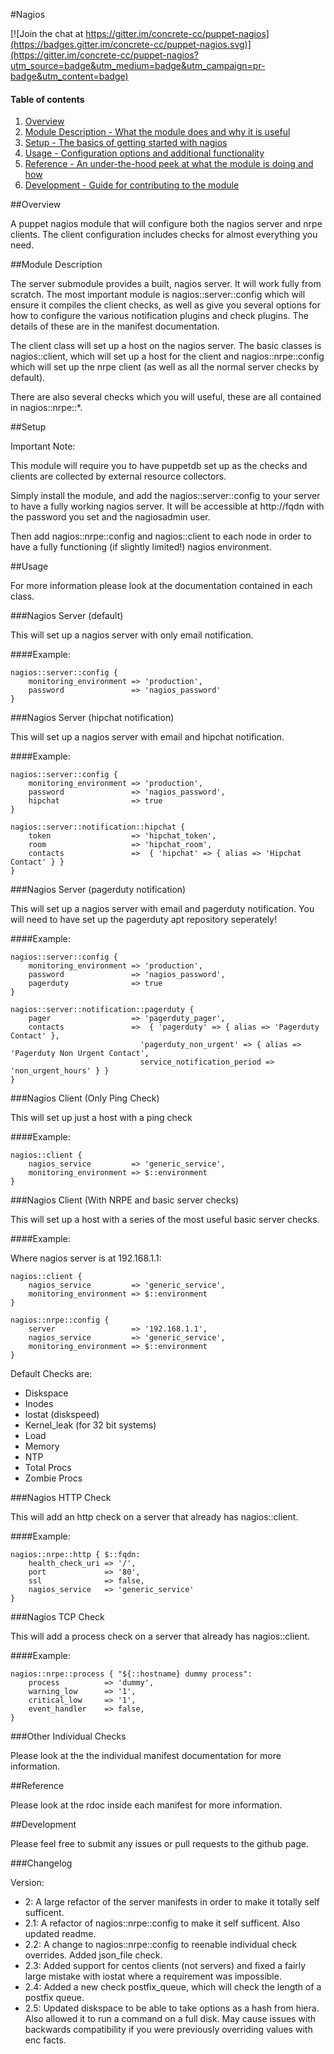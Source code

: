 #Nagios

[![Join the chat at https://gitter.im/concrete-cc/puppet-nagios](https://badges.gitter.im/concrete-cc/puppet-nagios.svg)](https://gitter.im/concrete-cc/puppet-nagios?utm_source=badge&utm_medium=badge&utm_campaign=pr-badge&utm_content=badge)

#### Table of contents

1. [Overview](#overview)
2. [Module Description - What the module does and why it is useful](#module-description)
3. [Setup - The basics of getting started with nagios](#setup)
4. [Usage - Configuration options and additional functionality](#usage)
5. [Reference - An under-the-hood peek at what the module is doing and how](#reference)
6. [Development - Guide for contributing to the module](#development)

##Overview

A puppet nagios module that will configure both the nagios server and nrpe clients. The client configuration includes checks for almost everything you need.

##Module Description

The server submodule provides a built, nagios server. It will work fully from scratch. The most important module is nagios::server::config which will ensure it compiles the client checks, as well as give you several options for how to configure the various notification plugins and check plugins. The details of these are in the manifest documentation.

The client class will set up a host on the nagios server. The basic classes is nagios::client, which will set up a host for the client and nagios::nrpe::config which will set up the nrpe client (as well as all the normal server checks by default).

There are also several checks which you will useful, these are all contained in nagios::nrpe::*. 

##Setup 

Important Note:

This module will require you to have puppetdb set up as the checks and clients are collected by external resource collectors.

Simply install the module, and add the nagios::server::config to your server to have a fully working nagios server. It will be accessible at http://fqdn with the password you set and the nagiosadmin user.

Then add nagios::nrpe::config and nagios::client to each node in order to have a fully functioning (if slightly limited!) nagios environment.

##Usage

For more information please look at the documentation contained in each class.

###Nagios Server (default)

This will set up a nagios server with only email notification.

####Example:

	nagios::server::config {
		monitoring_environment => 'production',
		password               => 'nagios_password'
	}

###Nagios Server (hipchat notification)

This will set up a nagios server with email and hipchat notification.

####Example:

	nagios::server::config {
		monitoring_environment => 'production',
		password               => 'nagios_password',
		hipchat                => true
	}

	nagios::server::notification::hipchat {
		token                  => 'hipchat_token',
		room                   => 'hipchat_room',
		contacts               =>  { 'hipchat' => { alias => 'Hipchat Contact' } }
	}

###Nagios Server (pagerduty notification)

This will set up a nagios server with email and pagerduty notification. You will need to have set up the pagerduty apt repository seperately!

####Example:

	nagios::server::config {
		monitoring_environment => 'production',
		password               => 'nagios_password',
		pagerduty              => true
	}

	nagios::server::notification::pagerduty {
		pager                  => 'pagerduty_pager',
		contacts               =>  { 'pagerduty' => { alias => 'Pagerduty Contact' },
                                 'pagerduty_non_urgent' => { alias => 'Pagerduty Non Urgent Contact',
                                 service_notification_period => 'non_urgent_hours' } }
	}

###Nagios Client (Only Ping Check)

This will set up just a host with a ping check

####Example:

	nagios::client {
		nagios_service         => 'generic_service',
		monitoring_environment => $::environment
	}

###Nagios Client (With NRPE and basic server checks)



This will set up a host with a series of the most useful basic server checks. 

####Example:

Where nagios server is at 192.168.1.1:

	nagios::client {
		nagios_service         => 'generic_service',
		monitoring_environment => $::environment
	}

	nagios::nrpe::config {
		server                 => '192.168.1.1',
		nagios_service         => 'generic_service',
		monitoring_environment => $::environment
	}

Default Checks are:

* Diskspace
* Inodes
* Iostat (diskspeed)
* Kernel_leak (for 32 bit systems)
* Load
* Memory
* NTP
* Total Procs
* Zombie Procs

###Nagios HTTP Check

This will add an http check on a server that already has nagios::client.

####Example:

	nagios::nrpe::http { $::fqdn:
    	health_check_uri => '/',
    	port             => '80',
    	ssl              => false,
    	nagios_service   => 'generic_service'
	}

###Nagios TCP Check

This will add a process check on a server that already has nagios::client.

####Example:

	nagios::nrpe::process { "${::hostname} dummy process":
    	process          => 'dummy',
    	warning_low      => '1',
    	critical_low     => '1',
    	event_handler    => false,
	}

###Other Individual Checks

Please look at the the individual manifest documentation for more information.

##Reference

Please look at the rdoc inside each manifest for more information.

##Development

Please feel free to submit any issues or pull requests to the github page.

###Changelog

Version:

* 2: A large refactor of the server manifests in order to make it totally self sufficent.
* 2.1: A refactor of nagios::nrpe::config to make it self sufficent. Also updated readme.
* 2.2: A change to nagios::nrpe::config to reenable individual check overrides. Added json_file check.
* 2.3: Added support for centos clients (not servers) and fixed a fairly large mistake with iostat where a requirement was impossible.
* 2.4: Added a new check postfix_queue, which will check the length of a postfix queue.
* 2.5: Updated diskspace to be able to take options as a hash from hiera. Also allowed it to run a command on a full disk. May cause issues with backwards compatibility if you were previously overriding values with enc facts.
